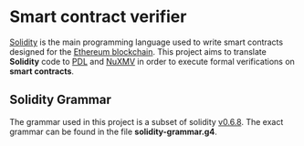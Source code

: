 # Smart contract verifier
[Solidity](https://docs.soliditylang.org/) is the main programming language used to write smart contracts designed for the [Ethereum blockchain](https://ethereum.org/en/). This project aims to translate **Solidity** code to [PDL](https://plato.stanford.edu/entries/logic-dynamic/) and [NuXMV](https://nuxmv.fbk.eu/) in order to execute formal verifications on **smart contracts**.

## Solidity Grammar
The grammar used in this project is a subset of solidity [v0.6.8](https://docs.soliditylang.org/en/v0.6.8/grammar.html). The exact grammar can be found in the file **solidity-grammar.g4**.
